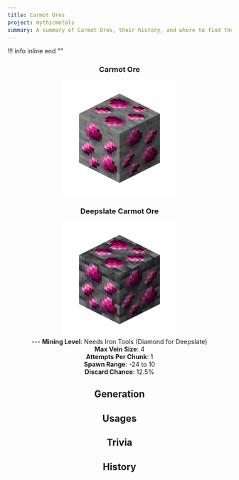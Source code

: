 ```yaml
---
title: Carmot Ores
project: mythicmetals
summary: A summary of Carmot Ores, their history, and where to find them.
---
```


!!! info inline end ""
    <center class=tooltip>
    <h3>**Carmot Ore**</h3>
    ![WRITE ALT TEXT HERE](../../assets/mythicmetals/carmot_ore.png)<br>
    <h3>**Deepslate Carmot Ore**</h3>
    ![WRITE ALT TEXT HERE](../../assets/mythicmetals/deepslate_carmot_ore.png)<br>
    ---
    **Mining Level**: Needs Iron Tools (Diamond for Deepslate)<br>
    **Max Vein Size**: 4<br>
    **Attempts Per Chunk**: 1<br>
    **Spawn Range**: -24 to 10<br>
    **Discard Chance**: 12.5%<br>


## Generation

## Usages

## Trivia

## History
